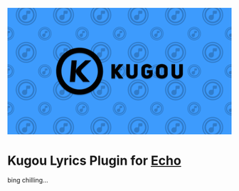 ![](kugou.png)
# Kugou Lyrics Plugin for [Echo](https://github.com/brahmkshatriya/echo)
bing chilling...